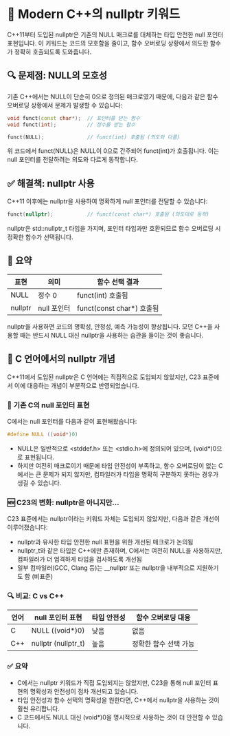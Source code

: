 # 🚀 Modern C++의 nullptr 키워드
C++11부터 도입된 nullptr은 기존의 NULL 매크로를 대체하는 타입 안전한 null 포인터 표현입니다.  이 키워드는 코드의 모호함을 줄이고, 함수 오버로딩 상황에서 의도한 함수가 정확히 호출되도록 도와줍니다.

## 🔍 문제점: NULL의 모호성
기존 C++에서는 NULL이 단순히 0으로 정의된 매크로였기 때문에, 다음과 같은 함수 오버로딩 상황에서 문제가 발생할 수 있습니다:
```cpp
void funct(const char*);  // 포인터를 받는 함수
void funct(int);          // 정수를 받는 함수

funct(NULL);              // funct(int) 호출됨 (의도와 다름)
```
위 코드에서 funct(NULL)은 NULL이 0으로 간주되어 funct(int)가 호출됩니다. 이는 null 포인터를 전달하려는 의도와 다르게 동작합니다.

## ✅ 해결책: nullptr 사용
C++11 이후에는 nullptr을 사용하여 명확하게 null 포인터를 전달할 수 있습니다:
```cpp
funct(nullptr);           // funct(const char*) 호출됨 (의도대로 동작)
```

nullptr은 std::nullptr_t 타입을 가지며, 포인터 타입과만 호환되므로 함수 오버로딩 시 정확한 함수가 선택됩니다.

## 🎯 요약
| 표현 | 의미 | 함수 선택 결과 |
|------|-----|---------------| 
| NULL | 정수 0 | funct(int) 호출됨 | 
| nullptr | null 포인터 | funct(const char*) 호출됨 | 


nullptr을 사용하면 코드의 명확성, 안정성, 예측 가능성이 향상됩니다.  모던 C++을 사용할 때는 반드시 NULL 대신 nullptr을 사용하는 습관을 들이는 것이 좋습니다.



## 🧵 C 언어에서의 nullptr 개념
C++11에서 도입된 nullptr은 C 언어에는 직접적으로 도입되지 않았지만, C23 표준에서 이에 대응하는 개념이 부분적으로 반영되었습니다.
### 📌 기존 C의 null 포인터 표현
C에서는 null 포인터를 다음과 같이 표현해왔습니다:
```cpp
#define NULL ((void*)0)
```

- NULL은 일반적으로 <stddef.h> 또는 <stdio.h>에 정의되어 있으며, (void*)0으로 표현됩니다.
- 하지만 여전히 매크로이기 때문에 타입 안전성이 부족하고, 함수 오버로딩이 없는 C에서는 큰 문제가 되지 않지만, 컴파일러가 타입을 명확히 구분하지 못하는 경우가 생길 수 있습니다.

### 🆕 C23의 변화: nullptr은 아니지만...
C23 표준에서는 nullptr이라는 키워드 자체는 도입되지 않았지만, 다음과 같은 개선이 이루어졌습니다:
- nullptr과 유사한 타입 안전한 null 표현을 위한 개선된 매크로가 논의됨
- nullptr_t와 같은 타입은 C++에만 존재하며, C에서는 여전히 NULL을 사용하지만, 컴파일러가 더 엄격하게 타입을 검사하도록 개선됨
- 일부 컴파일러(GCC, Clang 등)는 __nullptr 또는 nullptr을 내부적으로 지원하기도 함 (비표준)
### 🔍 비교: C vs C++
| 언어 | null 포인터 표현 | 타입 안전성 | 함수 오버로딩 대응 |
|------|----------------|-----------|------------------| 
| C | NULL ((void*)0) | 낮음 | 없음 | 
| C++ | nullptr (nullptr_t) | 높음 | 정확한 함수 선택 가능 | 


### ✅ 요약
- C에서는 nullptr 키워드가 직접 도입되지는 않았지만, C23을 통해 null 포인터 표현의 명확성과 안전성이 점차 개선되고 있습니다.
- 타입 안전성과 함수 선택의 명확성을 원한다면, C++에서 nullptr을 사용하는 것이 훨씬 유리합니다.
- C 코드에서도 NULL 대신 (void*)0을 명시적으로 사용하는 것이 더 안전할 수 있습니다.
